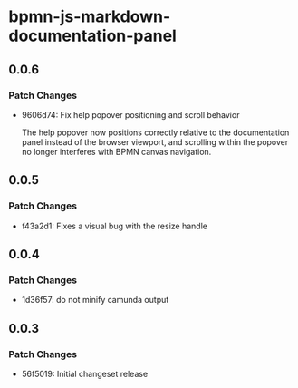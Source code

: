# bpmn-js-markdown-documentation-panel

## 0.0.6

### Patch Changes

- 9606d74: Fix help popover positioning and scroll behavior

  The help popover now positions correctly relative to the documentation panel instead of the browser viewport, and scrolling within the popover no longer interferes with BPMN canvas navigation.

## 0.0.5

### Patch Changes

- f43a2d1: Fixes a visual bug with the resize handle

## 0.0.4

### Patch Changes

- 1d36f57: do not minify camunda output

## 0.0.3

### Patch Changes

- 56f5019: Initial changeset release
